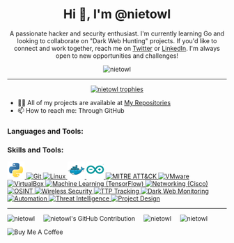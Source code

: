 <h1 align="center">Hi 👋, I'm @nietowl</h1>

<p align="center">
  A passionate hacker and security enthusiast. I'm currently learning Go and looking to collaborate on "Dark Web Hunting" projects. If you'd like to connect and work together, reach me on <a href="https://twitter.com/Ni3tOwl">Twitter</a> or <a href="https://www.linkedin.com/in/pranav-darwai/">LinkedIn</a>. I'm always open to new opportunities and challenges!
</p>

<p align="center">
  <img src="https://komarev.com/ghpvc/?username=nietowl&label=Profile%20views&color=0e75b6&style=flat" alt="nietowl" />
</p>

---

<p align="center">
  <a href="https://github.com/ryo-ma/github-profile-trophy">
    <img src="https://github-profile-trophy.vercel.app/?username=nietowl&theme=darkhub" alt="nietowl trophies" />
  </a>
</p>

- 👨‍💻 All of my projects are available at [My Repositories](https://github.com/nietowl?tab=repositories)
- 📫 How to reach me: Through GitHub

### Languages and Tools:

### Skills and Tools:

<a href="https://www.python.org" target="_blank" rel="noreferrer">
  <img src="https://raw.githubusercontent.com/devicons/devicon/master/icons/python/python-original.svg" alt="Python" width="40" height="40"/>
</a>
<a href="https://git-scm.com/" target="_blank" rel="noreferrer">
  <img src="https://www.vectorlogo.zone/logos/git-scm/git-scm-icon.svg" alt="Git" width="40" height="40"/>
</a>
<a href="https://www.linux.org/" target="_blank" rel="noreferrer">
  <img src="https://www.vectorlogo.zone/logos/linux/linux-icon.svg" alt="Linux" width="40" height="40"/>
</a>
<a href="https://www.docker.com/" target="_blank" rel="noreferrer">
  <img src="https://raw.githubusercontent.com/devicons/devicon/master/icons/docker/docker-original.svg" alt="Docker" width="40" height="40"/>
</a>
<a href="https://www.arduino.cc/" target="_blank" rel="noreferrer">
  <img src="https://raw.githubusercontent.com/devicons/devicon/master/icons/arduino/arduino-original.svg" alt="Arduino" width="40" height="40"/>
</a>
<a href="https://mitre.org" target="_blank" rel="noreferrer">
  <img src="https://upload.wikimedia.org/wikipedia/commons/e/eb/Mitre_att%26ck_logo.png" alt="MITRE ATT&CK" width="40" height="40"/>
</a>
<a href="https://www.vmware.com" target="_blank" rel="noreferrer">
  <img src="https://www.vectorlogo.zone/logos/vmware/vmware-icon.svg" alt="VMware" width="40" height="40"/>
</a>
<a href="https://www.virtualbox.org/" target="_blank" rel="noreferrer">
  <img src="https://upload.wikimedia.org/wikipedia/commons/thumb/d/d5/Virtualbox_logo.png/640px-Virtualbox_logo.png" alt="VirtualBox" width="40" height="40"/>
</a>
<a href="https://www.tensorflow.org" target="_blank" rel="noreferrer">
  <img src="https://www.vectorlogo.zone/logos/tensorflow/tensorflow-icon.svg" alt="Machine Learning (TensorFlow)" width="40" height="40"/>
</a>
<a href="https://www.cisco.com/c/en/us/products/security/network-security/index.html" target="_blank" rel="noreferrer">
  <img src="https://upload.wikimedia.org/wikipedia/commons/4/4d/Cisco_logo_blue_2016.svg" alt="Networking (Cisco)" width="40" height="40"/>
</a>
<a href="https://www.osintcurious.com/" target="_blank" rel="noreferrer">
  <img src="https://upload.wikimedia.org/wikipedia/commons/5/57/OSINT.jpg" alt="OSINT" width="40" height="40"/>
</a>
<a href="https://en.wikipedia.org/wiki/Wireless_security" target="_blank" rel="noreferrer">
  <img src="https://www.vectorlogo.zone/logos/wifi/wifi-icon.svg" alt="Wireless Security" width="40" height="40"/>
</a>
<a href="https://attack.mitre.org/tactics/TA0007/" target="_blank" rel="noreferrer">
  <img src="https://upload.wikimedia.org/wikipedia/commons/thumb/f/fb/Tactics_threat_model.svg/1200px-Tactics_threat_model.svg.png" alt="TTP Tracking" width="40" height="40"/>
</a>
<a href="https://www.darkwebnews.com" target="_blank" rel="noreferrer">
  <img src="https://upload.wikimedia.org/wikipedia/commons/thumb/8/8d/Dark_Web_icon.svg/600px-Dark_Web_icon.svg.png" alt="Dark Web Monitoring" width="40" height="40"/>
</a>
<a href="https://www.automationanywhere.com" target="_blank" rel="noreferrer">
  <img src="https://www.vectorlogo.zone/logos/automationanywhere/automationanywhere-icon.svg" alt="Automation" width="40" height="40"/>
</a>
<a href="https://www.crowdstrike.com/cybersecurity-101/threat-intelligence/" target="_blank" rel="noreferrer">
  <img src="https://www.vectorlogo.zone/logos/crowdstrike/crowdstrike-icon.svg" alt="Threat Intelligence" width="40" height="40"/>
</a>
<a href="https://www.project-management.com" target="_blank" rel="noreferrer">
  <img src="https://upload.wikimedia.org/wikipedia/commons/2/24/Project-management-logo.png" alt="Project Design" width="40" height="40"/>
</a>


---

<p>
  <img src="https://github-readme-stats.vercel.app/api/top-langs?username=nietowl&show_icons=true&locale=en&layout=compact" alt="nietowl" style="float: left; margin-right: 20px;" />
  
  <a href="https://github.com/nietowl">
    <img src="https://github-profile-summary-cards.vercel.app/api/cards/profile-details?username=nietowl&theme=radical" alt="nietowl's GitHub Contribution" style="float: left; margin-right: 20px;" />
  </a>
  
  <img src="https://github-readme-stats.vercel.app/api?username=nietowl&show_icons=true&locale=en" alt="nietowl" style="float: left; margin-right: 20px;" />

  <img src="https://github-readme-streak-stats.herokuapp.com/?user=nietowl&" alt="nietowl" style="float: left;" />
</p>

<div style="clear: both;"></div>

<p>
  <a href="https://www.buymeacoffee.com/nietowl">
    <img src="https://www.buymeacoffee.com/assets/img/custom_images/orange_img.png" alt="Buy Me A Coffee" style="float: left;" />
  </a>
</p>
